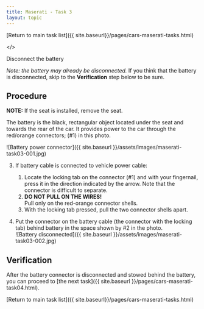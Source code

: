 ```yaml
---
title: Maserati - Task 3
layout: topic
---
```


<p class="returnLink">

[Return to main task list]({{ site.baseurl}}/pages/cars-maserati-tasks.html)

</>

Disconnect the battery 

_Note: the battery may already be disconnected._ If you think that the battery is disconnected, skip to the **Verification** step below to be sure.

## Procedure

**NOTE:** If the seat is installed, remove the seat.

The battery is the black, rectangular object located under the seat and towards the rear of the car. It provides power to the car through the red/orange connectors; (#1) in this photo.

![Battery power connector]({{ site.baseurl }}/assets/images/maserati-task03-001.jpg)

3. If battery cable is connected to vehicle power cable:
	1. Locate the locking tab on the connector (#1) and with your fingernail, press it in the direction indicated by the arrow. Note that the connector is difficult to separate.
	2. **DO NOT PULL ON THE WIRES!** <br />Pull only on the red-orange connector shells.
	2. With the locking tab pressed, pull the two connector shells apart.

4. Put the connector on the battery cable (the connector with the locking tab) behind battery in the space shown by #2 in the photo. <br />![Battery disconnected]({{ site.baseurl }}/assets/images/maserati-task03-002.jpg)


## Verification

After the battery connector is disconnected and stowed behind the battery, you can proceed to [the next task]({{ site.baseurl }}/pages/cars-maserati-task04.html).

<p class="returnLink">[Return to main task list]({{ site.baseurl}}/pages/cars-maserati-tasks.html)<p>

